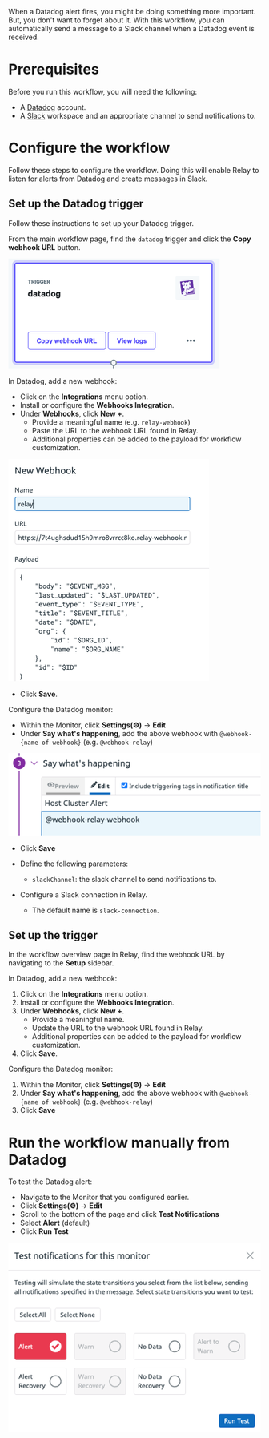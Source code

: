 When a Datadog alert fires, you might be doing something more important. But, you don't want to forget about it. With this workflow, you can automatically send a message to a Slack channel when a Datadog event is received.

# Prerequisites

Before you run this workflow, you will need the following:
- A [Datadog](https://www.datadog.com/) account.
- A [Slack](https://slack.com/) workspace and an appropriate channel to send notifications to.

# Configure the workflow

Follow these steps to configure the workflow. Doing this will enable Relay to listen for alerts from Datadog and create messages in Slack. 

## Set up the Datadog trigger  

Follow these instructions to set up your Datadog trigger. 

From the main workflow page, find the `datadog` trigger and click the **Copy webhook URL** button.

![Set up Datadog trigger](/images/datadog-trigger.png)

In Datadog, add a new webhook: 

  - Click on the **Integrations** menu option.  
  - Install or configure the **Webhooks Integration**.  
  - Under **Webhooks**, click **New +**.  
    - Provide a meaningful name (e.g. `relay-webhook`)
    - Paste the URL to the webhook URL found in Relay.  
    - Additional properties can be added to the payload for workflow customization.  

![Set up Datadog webhook](/images/datadog-webhook.png)

  - Click **Save**.  

Configure the Datadog monitor:  
- Within the Monitor, click **Settings(⚙)** -> **Edit**  
- Under **Say what's happening**, add the above webhook with `@webhook-{name of webhook}` (e.g. `@webhook-relay`)  

![Set up Datadog monitor](/images/datadog-monitor.png)




- Click **Save**  

- Define the following parameters:
    - `slackChannel`: the slack channel to send notifications to.
- Configure a Slack connection in Relay.
    - The default name is `slack-connection`.

## Set up the trigger

In the workflow overview page in Relay, find the webhook URL by navigating to
the **Setup** sidebar.

In Datadog, add a new webhook:

1. Click on the **Integrations** menu option.
2. Install or configure the **Webhooks Integration**.
2. Under **Webhooks**, click **New +**.
   - Provide a meaningful name.
   - Update the URL to the webhook URL found in Relay.
   - Additional properties can be added to the payload for workflow customization.
4. Click **Save**.

Configure the Datadog monitor:  
1. Within the Monitor, click **Settings(⚙)** -> **Edit**  
2. Under **Say what's happening**, add the above webhook with `@webhook-{name of webhook}` (e.g. `@webhook-relay`)  
3. Click **Save**  

# Run the workflow manually from Datadog

To test the Datadog alert:   
- Navigate to the Monitor that you configured earlier. 
- Click **Settings(⚙)** -> **Edit**   
- Scroll to the bottom of the page and click **Test Notifications**    
- Select **Alert** (default)  
- Click **Run Test**   

![Test alert in Datadog](/images/datadog-test-alert.png)  
